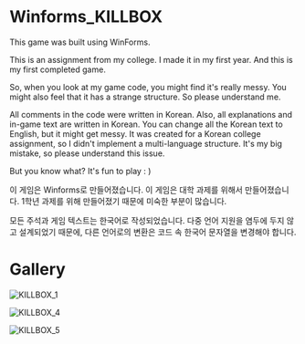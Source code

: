 # Winforms_KILLBOX
This game was built using WinForms.

This is an assignment from my college.
I made it in my first year. And this is my first completed game.

So, when you look at my game code, you might find it's really messy.
You might also feel that it has a strange structure. So please understand me.

All comments in the code were written in Korean.
Also, all explanations and in-game text are written in Korean.
You can change all the Korean text to English, but it might get messy.
It was created for a Korean college assignment,
so I didn't implement a multi-language structure.
It's my big mistake, so please understand this issue.

But you know what? It's fun to play : )

이 게임은 Winforms로 만들어졌습니다.
이 게임은 대학 과제를 위해서 만들어졌습니다.
1학년 과제를 위해 만들어졌기 때문에 미숙한 부분이 많습니다.

모든 주석과 게임 텍스트는 한국어로 작성되었습니다.
다중 언어 지원을 염두에 두지 않고 설계되었기 때문에,
다른 언어로의 변환은 코드 속 한국어 문자열을 변경해야 합니다.

# Gallery
![KILLBOX_1](https://github.com/rifflife/Winforms_KILLBOX/assets/14410940/d5528e8b-2182-4e99-a744-c945ce1c6517)

![KILLBOX_4](https://github.com/rifflife/Winforms_KILLBOX/assets/14410940/bda67f84-1093-4053-bc7d-9f50a309270b)

![KILLBOX_5](https://github.com/rifflife/Winforms_KILLBOX/assets/14410940/29519752-9574-4762-892a-c613095ddd5b)
